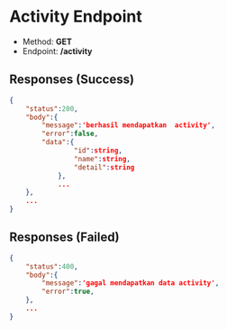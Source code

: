 # Activity Endpoint

- Method: **GET**
- Endpoint: **/activity**

## Responses (Success)

```json
{
    "status":200,
    "body":{
        "message":'berhasil mendapatkan  activity',
        "error":false,
        "data":{
                "id":string,
                "name":string,
                "detail":string
            },
            ...
    },
    ...
}
```

## Responses (Failed)

```json
{
    "status":400,
    "body":{
        "message":'gagal mendapatkan data activity',
        "error":true,
    },
    ...
}
```

